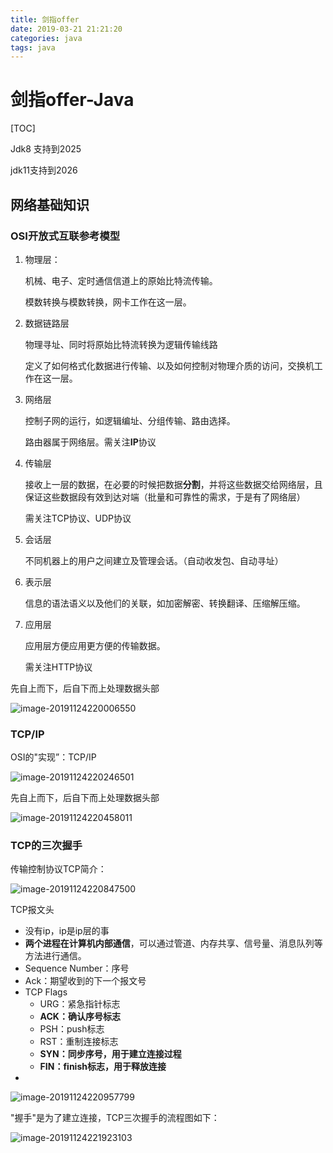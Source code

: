 ```yaml
---
title: 剑指offer
date: 2019-03-21 21:21:20
categories: java
tags: java
---
```


# 剑指offer-Java

[TOC]



Jdk8 支持到2025

jdk11支持到2026



## 网络基础知识

### OSI开放式互联参考模型

1. 物理层：

   机械、电子、定时通信信道上的原始比特流传输。

   模数转换与模数转换，网卡工作在这一层。

2. 数据链路层

   物理寻址、同时将原始比特流转换为逻辑传输线路

   定义了如何格式化数据进行传输、以及如何控制对物理介质的访问，交换机工作在这一层。

3. 网络层

   控制子网的运行，如逻辑编址、分组传输、路由选择。

   路由器属于网络层。需关注**IP**协议

4. 传输层

   接收上一层的数据，在必要的时候把数据**分割**，并将这些数据交给网络层，且保证这些数据段有效到达对端（批量和可靠性的需求，于是有了网络层）

   需关注TCP协议、UDP协议

5. 会话层

   不同机器上的用户之间建立及管理会话。（自动收发包、自动寻址）

6. 表示层

   信息的语法语义以及他们的关联，如加密解密、转换翻译、压缩解压缩。

7. 应用层

   应用层方便应用更方便的传输数据。

   需关注HTTP协议



先自上而下，后自下而上处理数据头部

![image-20191124220006550](/Users/zengxiangfei/Documents/mywiki/java/images/image-20191124220006550.png)



### TCP/IP

OSI的"实现”：TCP/IP

![image-20191124220246501](/Users/zengxiangfei/Documents/mywiki/java/images/image-20191124220246501.png)



先自上而下，后自下而上处理数据头部

![image-20191124220458011](/Users/zengxiangfei/Documents/mywiki/java/images/image-20191124220458011.png)



### TCP的三次握手

传输控制协议TCP简介：

![image-20191124220847500](/Users/zengxiangfei/Documents/mywiki/java/images/image-20191124220847500.png)



TCP报文头

- 没有ip，ip是ip层的事
- **两个进程在计算机内部通信**，可以通过管道、内存共享、信号量、消息队列等方法进行通信。
- Sequence Number：序号
- Ack：期望收到的下一个报文号
- TCP Flags
  - URG：紧急指针标志
  - **ACK：确认序号标志**
  - PSH：push标志
  - RST：重制连接标志
  - **SYN：同步序号，用于建立连接过程**
  - **FIN：finish标志，用于释放连接**
- 

![image-20191124220957799](/Users/zengxiangfei/Documents/mywiki/java/images/image-20191124220957799.png)

"握手"是为了建立连接，TCP三次握手的流程图如下：

![image-20191124221923103](/Users/zengxiangfei/Documents/mywiki/java/images/image-20191124221923103.png)

